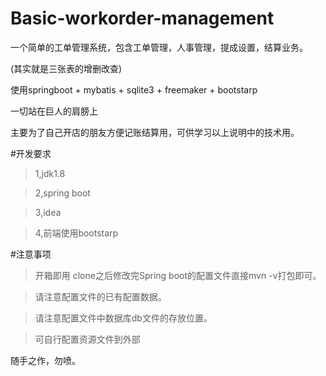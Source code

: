 # Basic-workorder-management
一个简单的工单管理系统，包含工单管理，人事管理，提成设置，结算业务。

(其实就是三张表的增删改查)

使用springboot + mybatis + sqlite3 + freemaker + bootstarp 

一切站在巨人的肩膀上

主要为了自己开店的朋友方便记账结算用，可供学习以上说明中的技术用。


#开发要求
>1,jdk1.8

>2,spring boot 

>3,idea

>4,前端使用bootstarp

#注意事项
>开箱即用 clone之后修改完Spring boot的配置文件直接mvn -v打包即可。

>请注意配置文件的已有配置数据。

>请注意配置文件中数据库db文件的存放位置。

>可自行配置资源文件到外部

随手之作，勿喷。

